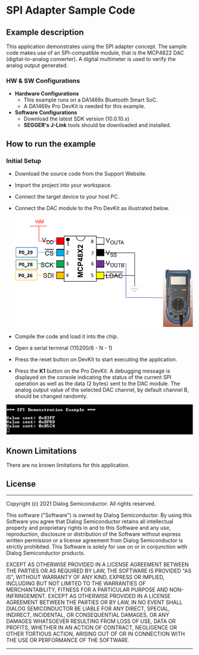 # SPI Adapter Sample Code 

## Example description

This application demonstrates using the SPI adapter concept. The sample code makes use of an SPI-compatible module, that is the MCP4822 DAC (digital-to-analog converter). A digital multimeter is used to verify the analog output generated.

### HW & SW Configurations

- **Hardware Configurations**
    - This example runs on a DA1469x Bluetooth Smart SoC.
    - A DA1469x Pro DevKit is needed for this example.
- **Software Configurations**
    - Download the latest SDK version (10.0.10.x)
    - **SEGGER's J-Link** tools should be downloaded and installed.



## How to run the example

### Initial Setup

- Download the source code from the Support Website.

- Import the project into your workspace.

- Connect the target device to your host PC.

- Connect the DAC module to the Pro DevKit as illustrated below.

  ![MCP4822 Module Setup](assets\mcp4822_module_setup.png)

- Compile the code and load it into the chip.

- Open a serial terminal (115200/8 - N - 1)

- Press the reset button on DevKit to start executing the application.

- Press the **K1** button on the Pro DevKit.  A debugging message is displayed on the console indicating the status of the current SPI operation as well as the data (2 bytes) sent to the DAC module. The analog output value of the selected DAC channel, by default channel B, should be changed randomly.

![Debug Console](assets\debug_console.PNG)


## Known Limitations
There are no known limitations for this application.


## License
**************************************************************************************

 Copyright (c) 2021 Dialog Semiconductor. All rights reserved.

 This software ("Software") is owned by Dialog Semiconductor. By using this Software
 you agree that Dialog Semiconductor retains all intellectual property and proprietary
 rights in and to this Software and any use, reproduction, disclosure or distribution
 of the Software without express written permission or a license agreement from Dialog
 Semiconductor is strictly prohibited. This Software is solely for use on or in
 conjunction with Dialog Semiconductor products.

 EXCEPT AS OTHERWISE PROVIDED IN A LICENSE AGREEMENT BETWEEN THE PARTIES OR AS
 REQUIRED BY LAW, THE SOFTWARE IS PROVIDED "AS IS", WITHOUT WARRANTY OF ANY KIND,
 EXPRESS OR IMPLIED, INCLUDING BUT NOT LIMITED TO THE WARRANTIES OF MERCHANTABILITY,
 FITNESS FOR A PARTICULAR PURPOSE AND NON-INFRINGEMENT. EXCEPT AS OTHERWISE PROVIDED
 IN A LICENSE AGREEMENT BETWEEN THE PARTIES OR BY LAW, IN NO EVENT SHALL DIALOG
 SEMICONDUCTOR BE LIABLE FOR ANY DIRECT, SPECIAL, INDIRECT, INCIDENTAL, OR
 CONSEQUENTIAL DAMAGES, OR ANY DAMAGES WHATSOEVER RESULTING FROM LOSS OF USE, DATA OR
 PROFITS, WHETHER IN AN ACTION OF CONTRACT, NEGLIGENCE OR OTHER TORTIOUS ACTION,
 ARISING OUT OF OR IN CONNECTION WITH THE USE OR PERFORMANCE OF THE SOFTWARE.

**************************************************************************************